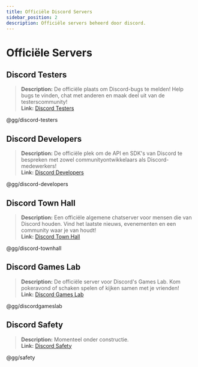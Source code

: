 ```yaml
---
title: Officiële Discord Servers
sidebar_position: 2
description: Officiële servers beheerd door discord.
---
```


# Officiële Servers

## **Discord Testers** 
> __Description:__ De officiële plaats om Discord-bugs te melden! Help bugs te vinden, chat met anderen en maak deel uit van de testerscommunity!   <br/>
__Link:__ [Discord Testers](https://discord.gg/discord-testers)

@gg/discord-testers


## **Discord Developers**
> __Description:__ De officiële plek om de API en SDK's van Discord te bespreken met zowel communityontwikkelaars als Discord-medewerkers!   <br/>
__Link:__ [Discord Developers](https://discord.gg/discord-developers)

@gg/discord-developers

## **Discord Town Hall** 
> __Description:__ Een officiële algemene chatserver voor mensen die van Discord houden. Vind het laatste nieuws, evenementen en een community waar je van houdt!  <br/>
__Link:__ [Discord Town Hall](https://discord.gg/discord-townhall)

@gg/discord-townhall

## **Discord Games Lab** 
> __Description:__ De officiële server voor Discord's Games Lab. Kom pokeravond of schaken spelen of kijken samen met je vrienden!   <br/>
__Link:__ [Discord Games Lab](https://discord.gg/discordgameslab)

@gg/discordgameslab

## **Discord Safety**
> __Description:__ Momenteel onder constructie.  <br/>
__Link:__ [Discord Safety](https://discord.gg/safety)

@gg/safety
